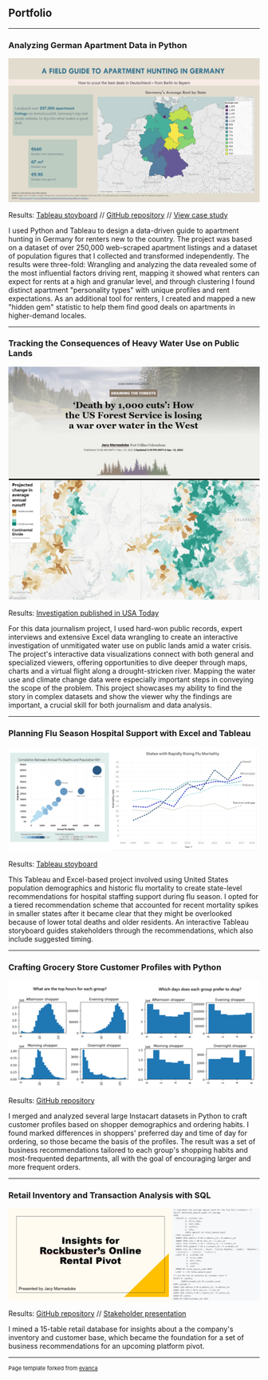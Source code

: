 ## Portfolio

---

### Analyzing German Apartment Data in Python

<img src="images/rentStoryboardSS.png?raw=true"/>

Results: [Tableau stoyboard](https://public.tableau.com/app/profile/jacquelyn.marmaduke/viz/GermanRentStoryboard/Germanrentstoryboard?publish=yes) // [GitHub repository](https://github.com/jacymarmaduke/rent-analysis) // [View case study](/pdf/germanRentCaseStudy.pdf)

I used Python and Tableau to design a data-driven guide to apartment hunting in Germany for renters new to the country. The project was based on a dataset of over 250,000 web-scraped apartment listings and a dataset of population figures that I collected and transformed independently. The results were three-fold: Wrangling and analyzing the data revealed some of the most influential factors driving rent, mapping it showed what renters can expect for rents at a high and granular level, and through clustering I found distinct apartment "personality types" with unique profiles and rent expectations.
As an additional tool for renters, I created and mapped a new "hidden gem" statistic to help them find good deals on apartments in higher-demand locales.

---

### Tracking the Consequences of Heavy Water Use on Public Lands

<img src="images/forestWaterViz.png?raw=true"/>

Results: [Investigation published in USA Today](https://eu.usatoday.com/in-depth/news/nation/2021/11/22/us-forest-service-water-management-limited-oversight-diversions/8717970002/)

For this data journalism project, I used hard-won public records, expert interviews and extensive Excel data wrangling to create an interactive investigation of unmitigated water use on public lands amid a water crisis. The project's interactive data visualizations connect with both general and specialized viewers, offering opportunities to dive deeper through maps, charts and a virtual flight along a drought-stricken river. Mapping the water use and climate change data were especially important steps in conveying the scope of the problem. This project showcases my ability to find the story in complex datasets and show the viewer why the findings are important, a crucial skill for both journalism and data analysis.  

---

### Planning Flu Season Hospital Support with Excel and Tableau

<img src="images/fluVizCombo.png?raw=true"/>

Results: [Tableau stoyboard](https://public.tableau.com/app/profile/jacquelyn.marmaduke/viz/influenzastoryboard/Story1?publish=yes)

This Tableau and Excel-based project involved using United States population demographics and historic flu mortality to create state-level recommendations for hospital staffing support during flu season. I opted for a tiered recommendation scheme that accounted for recent mortality spikes in smaller states after it became clear that they might be overlooked because of lower total deaths and older residents. An interactive Tableau storyboard guides stakeholders through the recommendations, which also include suggested timing.

---

### Crafting Grocery Store Customer Profiles with Python

<img src="images/timeDayCombo.png?raw=true"/>

Results: [GitHub repository](https://github.com/jacymarmaduke/python_instacart)

I merged and analyzed several large Instacart datasets in Python to craft customer profiles based on shopper demographics and ordering habits. I found marked differences in shoppers' preferred day and time of day for ordering, so those became the basis of the profiles. The result was a set of business recommendations tailored to each group's shopping habits and most-frequented departments, all with the goal of encouraging larger and more frequent orders.

---

### Retail Inventory and Transaction Analysis with SQL

<img src="images/sqlSS.png?raw=true"/>

Results: [GitHub repository](https://github.com/jacymarmaduke/SQL_queries_movies) // [Stakeholder presentation](/pdf/sqlPres.pdf)

I mined a 15-table retail database for insights about a the company's inventory and customer base, which became the foundation for a set of business recommendations for an upcoming platform pivot.




---
<p style="font-size:11px">Page template forked from <a href="https://github.com/evanca/quick-portfolio">evanca</a></p>
<!-- Remove above link if you don't want to attibute -->
